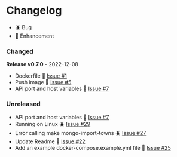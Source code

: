 # Changelog

- 🪲 Bug
- 🎈 Enhancement

### Changed
**Release v0.7.0** - 2022-12-08
- Dockerfile 🎈 [Issue #1](https://github.com/joegasewicz/geolocations-api/issues/1)
- Push image 🎈 [Issue #5](https://github.com/joegasewicz/geolocations-api/issues/5)
- API port and host variables 🎈 [Issue #7](https://github.com/joegasewicz/geolocations-api/issues/7)

### Unreleased

- API port and host variables  🎈 [Issue #7](https://github.com/joegasewicz/geolocations-api/issues7)
- Running on Linux 🪲 [Issue #29](https://github.com/joegasewicz/geolocations-api/issues29)
- Error calling make mongo-import-towns 🪲 [Issue #27](https://github.com/joegasewicz/geolocations-api/issues27)
- Update Readme 🎈 [Issue #22](https://github.com/joegasewicz/geolocations-api/issues22)
- Add an example docker-compose.example.yml file 🎈 [Issue #25](https://github.com/joegasewicz/geolocations-api/issues25)
